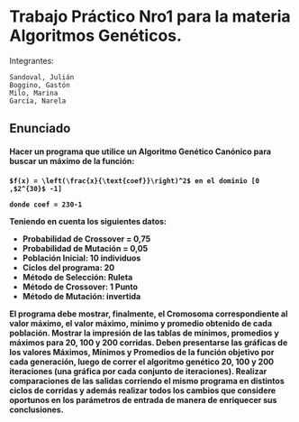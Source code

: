 # Trabajo Práctico Nro1 para la materia Algoritmos Genéticos.


Integrantes:

    Sandoval, Julián
    Boggino, Gastón
    Milo, Marina
    García, Narela
    
    
<h2>Enunciado</h2>

  <h4>Hacer un programa que utilice un Algoritmo Genético Canónico para buscar un máximo de la función:<h4>
  
    $f(x) = \left(\frac{x}{\text{coef}}\right)^2$ en el dominio [0 ,$2^{30}$ -1]
    
    donde coef = 230-1

Teniendo en cuenta los siguientes datos:
  - Probabilidad de Crossover = 0,75
  - Probabilidad de Mutación = 0,05
  - Población Inicial: 10 individuos
  - Ciclos del programa: 20
  - Método de Selección: Ruleta
  - Método de Crossover: 1 Punto
  - Método de Mutación: invertida

El programa debe mostrar, finalmente, el Cromosoma correspondiente al valor máximo, el valor máximo, mínimo y promedio obtenido de cada población.
Mostrar la impresión de las tablas de mínimos, promedios y máximos para 20, 100 y 200 corridas.
Deben presentarse las gráficas de los valores Máximos, Mínimos y Promedios de la función objetivo por cada generación, luego de correr el algoritmo genético 20, 100 y 200 iteraciones (una gráfica por cada conjunto de iteraciones).
Realizar comparaciones de las salidas corriendo el mismo programa en distintos ciclos de corridas y además realizar todos los cambios que considere oportunos en los parámetros de entrada de manera de enriquecer sus conclusiones.
